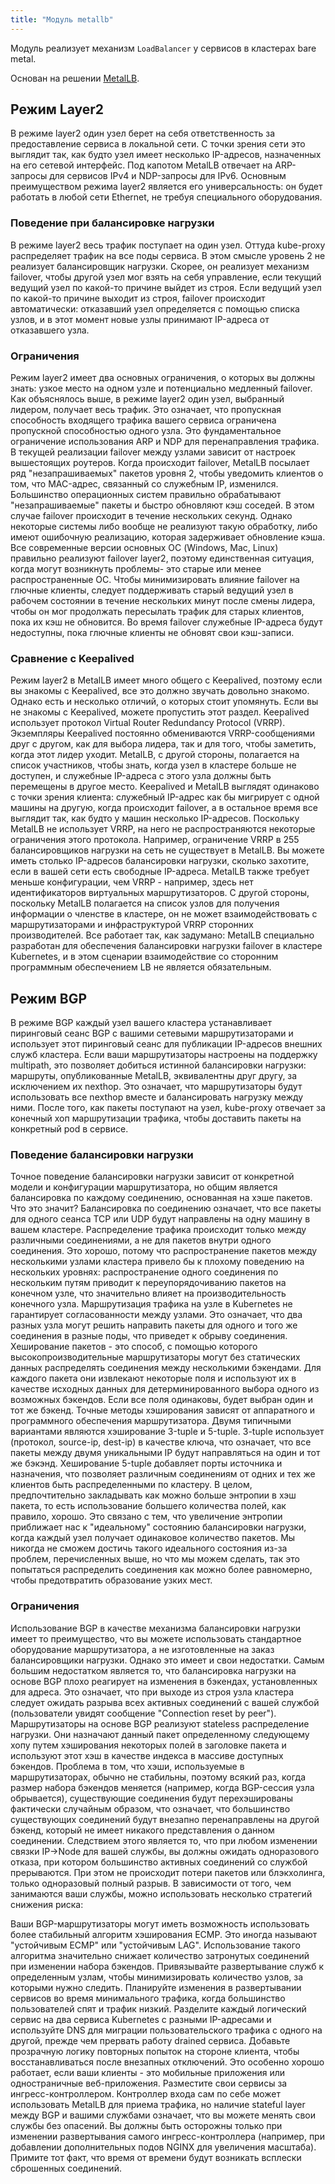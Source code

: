 ```yaml
---
title: "Модуль metallb"
---
```


Модуль реализует механизм `LoadBalancer` у сервисов в кластерах bare metal.

Основан на решении [MetalLB](https://metallb.universe.tf/).

## Режим Layer2

В режиме layer2 один узел берет на себя ответственность за предоставление сервиса в локальной сети. С точки зрения сети это выглядит так, как будто узел имеет несколько IP-адресов, назначенных на его сетевой интерфейс.
Под капотом MetalLB отвечает на ARP-запросы для сервисов IPv4 и NDP-запросы для IPv6. Основным преимуществом режима layer2 является его универсальность: он будет работать в любой сети Ethernet, не требуя специального оборудования.

### Поведение при балансировке нагрузки

В режиме layer2 весь трафик поступает на один узел. Оттуда kube-proxy распределяет трафик на все поды сервиса. В этом смысле уровень 2 не реализует балансировщик нагрузки. Скорее, он реализует механизм failover,
чтобы другой узел мог взять на себя управление, если текущий ведущий узел по какой-то причине выйдет из строя. Если ведущий узел по какой-то причине выходит из строя, failover происходит автоматически:
отказавший узел определяется с помощью списка узлов, и в этот момент новые узлы принимают IP-адреса от отказавшего узла.

### Ограничения

Режим layer2 имеет два основных ограничения, о которых вы должны знать: узкое место на одном узле и потенциально медленный failover. Как объяснялось выше, в режиме layer2 один узел, выбранный лидером,
получает весь трафик. Это означает, что пропускная способность входящего трафика вашего сервиса ограничена пропускной способностью одного узла. Это фундаментальное ограничение использования ARP и NDP для перенаправления трафика.
В текущей реализации failover между узлами зависит от настроек вышестоящих роутеров. Когда происходит failover, MetalLB посылает ряд "незапрашиваемых" пакетов уровня 2, чтобы уведомить клиентов о том, что MAC-адрес, связанный со служебным IP, изменился.
Большинство операционных систем правильно обрабатывают "незапрашиваемые" пакеты и быстро обновляют кэш соседей. В этом случае failover происходит в течение нескольких секунд. Однако некоторые системы либо вообще не реализуют такую обработку,
либо имеют ошибочную реализацию, которая задерживает обновление кэша. Все современные версии основных ОС (Windows, Mac, Linux) правильно реализуют failover layer2, поэтому единственная ситуация, когда могут возникнуть проблемы- это старые
или менее распространенные ОС. Чтобы минимизировать влияние failover на глючные клиенты, следует поддерживать старый ведущий узел в рабочем состоянии в течение нескольких минут после смены лидера, чтобы он мог продолжать пересылать трафик
для старых клиентов, пока их кэш не обновится. Во время failover служебные IP-адреса будут недоступны, пока глючные клиенты не обновят свои кэш-записи.

### Сравнение с Keepalived

Режим layer2 в MetalLB имеет много общего с Keepalived, поэтому если вы знакомы с Keepalived, все это должно звучать довольно знакомо. Однако есть и несколько отличий, о которых стоит упомянуть.
Если вы не знакомы с Keepalived, можете пропустить этот раздел. Keepalived использует протокол Virtual Router Redundancy Protocol (VRRP). Экземпляры Keepalived постоянно обмениваются VRRP-сообщениями друг с другом,
как для выбора лидера, так и для того, чтобы заметить, когда этот лидер уходит. MetalLB, с другой стороны, полагается на список участников, чтобы знать, когда узел в кластере больше не доступен, и служебные IP-адреса
с этого узла должны быть перемещены в другое место. Keepalived и MetalLB выглядят одинаково с точки зрения клиента: служебный IP-адрес как бы мигрирует с одной машины на другую, когда происходит failover, а в остальное время все выглядит так,
как будто у машин несколько IP-адресов. Поскольку MetalLB не использует VRRP, на него не распространяются некоторые ограничения этого протокола. Например, ограничение VRRP в 255 балансировщиков нагрузки на сеть не существует в MetalLB.
Вы можете иметь столько IP-адресов балансировки нагрузки, сколько захотите, если в вашей сети есть свободные IP-адреса. MetalLB также требует меньше конфигурации, чем VRRP - например, здесь нет идентификаторов виртуальных маршрутизаторов.
С другой стороны, поскольку MetalLB полагается на список узлов для получения информации о членстве в кластере, он не может взаимодействовать с маршрутизаторами и инфраструктурой VRRP сторонних производителей.
Все работает так, как задумано: MetalLB специально разработан для обеспечения балансировки нагрузки failover в кластере Kubernetes, и в этом сценарии взаимодействие со сторонним программным обеспечением LB не является обязательным.

## Режим BGP

В режиме BGP каждый узел вашего кластера устанавливает пиринговый сеанс BGP с вашими сетевыми маршрутизаторами и использует этот пиринговый сеанс для публикации IP-адресов внешних служб кластера.
Если ваши маршрутизаторы настроены на поддержку multipath, это позволяет добиться истинной балансировки нагрузки: маршруты, опубликованные MetalLB, эквивалентны друг другу, за исключением их nexthop.
Это означает, что маршрутизаторы будут использовать все nexthop вместе и балансировать нагрузку между ними. После того, как пакеты поступают на узел, kube-proxy отвечает за конечный хоп маршрутизации трафика,
чтобы доставить пакеты на конкретный pod в сервисе.

### Поведение балансировки нагрузки

Точное поведение балансировки нагрузки зависит от конкретной модели и конфигурации маршрутизатора, но общим является балансировка по каждому соединению, основанная на хэше пакетов. Что это значит?
Балансировка по соединению означает, что все пакеты для одного сеанса TCP или UDP будут направлены на одну машину в вашем кластере. Распределение трафика происходит только между различными соединениями,
а не для пакетов внутри одного соединения. Это хорошо, потому что распространение пакетов между несколькими узлами кластера привело бы к плохому поведению на нескольких уровнях:
распространение одного соединения по нескольким путям приводит к переупорядочиванию пакетов на конечном узле, что значительно влияет на производительность конечного узла.
Маршрутизация трафика на узле в Kubernetes не гарантирует согласованности между узлами. Это означает, что два разных узла могут решить направить пакеты для одного и того же соединения в разные поды,
что приведет к обрыву соединения. Хеширование пакетов - это способ, с помощью которого высокопроизводительные маршрутизаторы могут без статических данных распределять соединения между несколькими бэкендами.
Для каждого пакета они извлекают некоторые поля и используют их в качестве исходных данных для детерминированного выбора одного из возможных бэкендов. Если все поля одинаковы, будет выбран один и тот же бэкенд.
Точные методы хэширования зависят от аппаратного и программного обеспечения маршрутизатора. Двумя типичными вариантами являются хэширование 3-tuple и 5-tuple. 3-tuple использует (протокол, source-ip, dest-ip) в качестве ключа,
что означает, что все пакеты между двумя уникальными IP будут направляться на один и тот же бэкэнд. Хеширование 5-tuple добавляет порты источника и назначения, что позволяет различным соединениям от одних и тех же клиентов быть
распределенными по кластеру. В целом, предпочтительно закладывать как можно больше энтропии в хэш пакета, то есть использование большего количества полей, как правило, хорошо. Это связано с тем, что увеличение энтропии приближает
нас к "идеальному" состоянию балансировки нагрузки, когда каждый узел получает одинаковое количество пакетов. Мы никогда не сможем достичь такого идеального состояния из-за проблем, перечисленных выше, но что мы можем сделать,
так это попытаться распределить соединения как можно более равномерно, чтобы предотвратить образование узких мест.

### Ограничения

Использование BGP в качестве механизма балансировки нагрузки имеет то преимущество, что вы можете использовать стандартное оборудование маршрутизатора, а не изготовленные на заказ балансировщики нагрузки. Однако это имеет и свои недостатки.
Самым большим недостатком является то, что балансировка нагрузки на основе BGP плохо реагирует на изменения в бэкендах, установленных для адреса. Это означает, что при выходе из строя узла кластера следует ожидать разрыва всех активных соединений
с вашей службой (пользователи увидят сообщение "Connection reset by peer"). Маршрутизаторы на основе BGP реализуют stateless распределение нагрузки. Они назначают данный пакет определенному следующему хопу путем хэширования некоторых полей в заголовке
пакета и используют этот хэш в качестве индекса в массиве доступных бэкендов. Проблема в том, что хэши, используемые в маршрутизаторах, обычно не стабильны, поэтому всякий раз, когда размер набора бэкендов меняется
(например, когда BGP-сессия узла обрывается), существующие соединения будут перехэшированы фактически случайным образом, что означает, что большинство существующих соединений будут внезапно перенаправлены на другой бэкенд,
который не имеет никакого представления о данном соединении. Следствием этого является то, что при любом изменении связки IP→Node для вашей службы, вы должны ожидать одноразового отказа, при котором большинство активных соединений
со службой прерываются. При этом не происходит потери пакетов или блэкхолинга, только одноразовый полный разрыв. В зависимости от того, чем занимаются ваши службы, можно использовать несколько стратегий снижения риска:

Ваши BGP-маршрутизаторы могут иметь возможность использовать более стабильный алгоритм хэширования ECMP. Это иногда называют "устойчивым ECMP" или "устойчивым LAG". Использование такого алгоритма значительно снижает количество затронутых соединений
при изменении набора бэкендов. Привязывайте развертывание служб к определенным узлам, чтобы минимизировать количество узлов, за которыми нужно следить. Планируйте изменения в развертывании сервисов во время минимального трафика, когда большинство
пользователей спят и трафик низкий. Разделите каждый логический сервис на два сервиса Kubernetes с разными IP-адресами и используйте DNS для миграции пользовательского трафика с одного на другой, прежде чем прервать работу drained сервиса.
Добавьте прозрачную логику повторных попыток на стороне клиента, чтобы восстанавливаться после внезапных отключений. Это особенно хорошо работает, если ваши клиенты - это мобильные приложения или одностраничные веб-приложения.
Разместите свои сервисы за ингресс-контроллером. Контроллер входа сам по себе может использовать MetalLB для приема трафика, но наличие stateful layer между BGP и вашими службами означает, что вы можете менять свои службы без опасений.
Вы должны быть осторожны только при изменении развертывания самого ингресс-контроллера (например, при добавлении дополнительных подов NGINX для увеличения масштаба). Примите тот факт, что время от времени будут возникать всплески сброшенных соединений.
